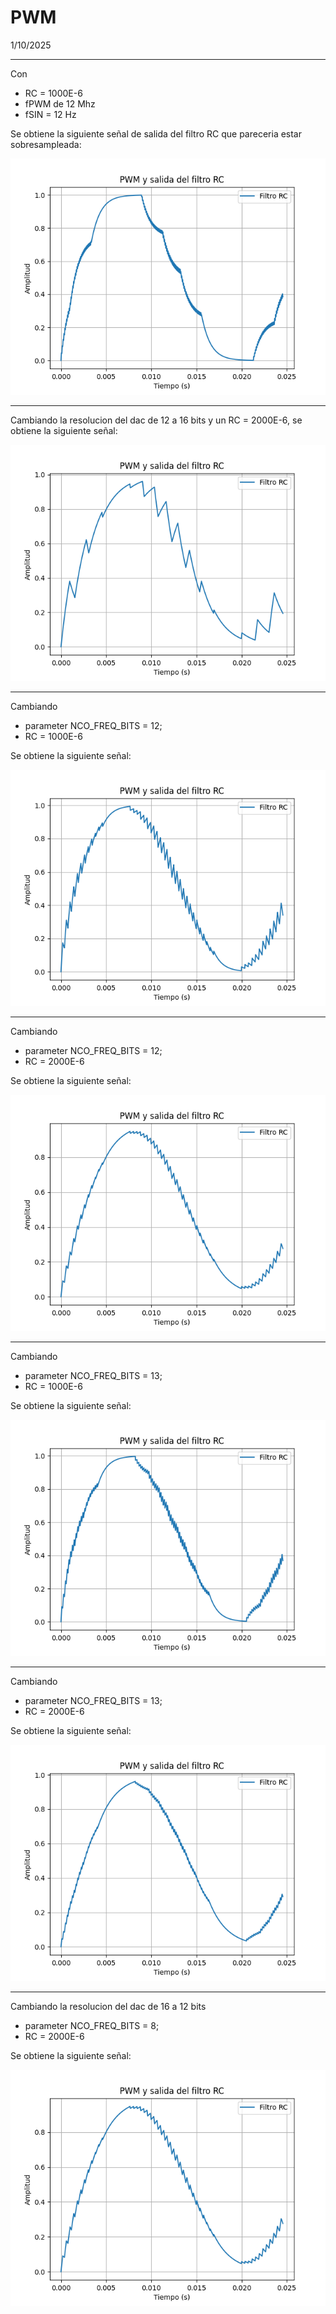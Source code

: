 # PWM

1/10/2025

---

Con

- RC = 1000E-6
- fPWM de 12 Mhz
- fSIN = 12 Hz

Se obtiene la siguiente señal de salida del filtro RC que pareceria estar sobresampleada:

![pwm_signal](pwm_rc_filter1.png)

---
Cambiando la resolucion del dac de 12 a 16 bits y un RC = 2000E-6, se obtiene la siguiente señal:

![pwm_signal](pwm_rc_filter.png)

---
Cambiando

- parameter NCO_FREQ_BITS = 12;
- RC = 1000E-6

Se obtiene la siguiente señal:

![pwm_signal](pwm_rc_filter5.png)

---
Cambiando

- parameter NCO_FREQ_BITS = 12;
- RC = 2000E-6

Se obtiene la siguiente señal:

![pwm_signal](pwm_rc_filter2.png)

---
Cambiando

- parameter NCO_FREQ_BITS = 13;
- RC = 1000E-6

Se obtiene la siguiente señal:

![pwm_signal](pwm_rc_filter3.png)

---
Cambiando

- parameter NCO_FREQ_BITS = 13;
- RC = 2000E-6

Se obtiene la siguiente señal:

![pwm_signal](pwm_rc_filter4.png)

---
Cambiando la resolucion del dac de 16 a 12 bits

- parameter NCO_FREQ_BITS = 8;
- RC = 2000E-6

Se obtiene la siguiente señal:

![pwm_signal](pwm_rc_filter6.png)
